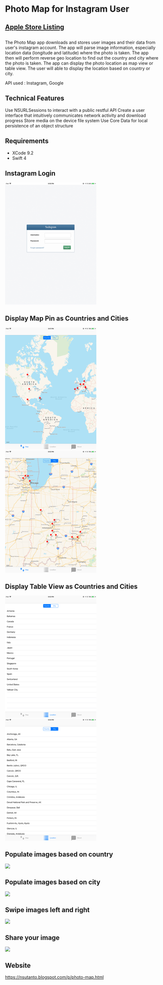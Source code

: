 # Photo Map for Instagram User

## [Apple Store Listing](https://apps.apple.com/us/app/photo-map-for-travelers/id1323810074?ls=1)

##
The Photo Map app downloads and stores user images and their data from user's instagram account. The app will parse image information, especially location data (longitude and latitude) where the photo is taken. The app then will perform reverse geo location to find out the country and city where the photo is taken. The app can display the photo location as map view or table view. The user will able to display the location based on country or city.

API used : Instagram, Google 

## Technical Features
Use NSURLSessions to interact with a public restful API
Create a user interface that intuitively communicates network activity and download progress
Store media on the device file system Use Core Data for local persistence of an object structure

## Requirements
- XCode 9.2
- Swift 4

## Instagram Login
<img src="https://github.com/nsutanto/ios-PhotoMap/blob/master/ImageAndMedia/InstagramLogin.PNG" width="300">

## Display Map Pin as Countries and Cities
<img src="https://github.com/nsutanto/ios-PhotoMap/blob/master/ImageAndMedia/DisplayCountryPin.PNG" width="300"> <img src="https://github.com/nsutanto/ios-PhotoMap/blob/master/ImageAndMedia/DisplayCityPin.PNG" width="300">

## Display Table View as Countries and Cities
<img src="https://github.com/nsutanto/ios-PhotoMap/blob/master/ImageAndMedia/DisplayListCountry.PNG" width="300"> <img src="https://github.com/nsutanto/ios-PhotoMap/blob/master/ImageAndMedia/DisplayListCity.PNG" width="300">

## Populate images based on country
<img src="https://media.giphy.com/media/l4EoTQPQRIgVl4oHC/giphy.gif" width="300">

## Populate images based on city
<img src="https://media.giphy.com/media/26FeYG8EQVWtE3hZK/giphy.gif" width="300">

## Swipe images left and right
<img src="https://media.giphy.com/media/26Ffg2gqCSFmp4WSk/giphy.gif" width="300">

## Share your image
<img src="https://media.giphy.com/media/26FfaZRHyJ0eMSy9W/giphy.gif" width="300">

## Website
https://nsutanto.blogspot.com/p/photo-map.html

